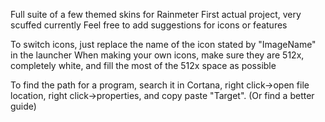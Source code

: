 Full suite of a few themed skins for Rainmeter
First actual project, very scuffed currently
Feel free to add suggestions for icons or features

To switch icons, just replace the name of the icon stated by "ImageName" in the launcher
When making your own icons, make sure they are 512x, completely white, and fill the most of 
the 512x space as possible

To find the path for a program, search it in Cortana, right click->open file location, right 
click->properties, and copy paste "Target". (Or find a better guide)